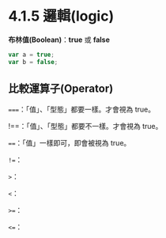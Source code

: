 # 4.1.5 邏輯\(logic\)

**布林值\(Boolean\)**：**true** 或 **false**

```js
var a = true;
var b = false;
```

## 比較運算子\(Operator\)

`===`：「值」、「型態」都要一樣。才會視為 true。

!==：「值」、「型態」都要不一樣。才會視為 true。

`==`：「值」一樣即可，即會被視為 true。

`!=`：

`>`：

`<`：

`>=`：

`<=`：

